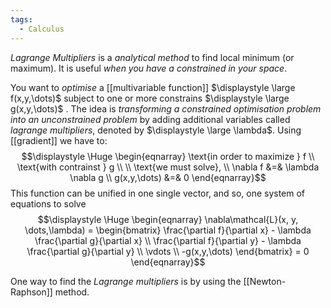 ```yaml
---
tags:
  - Calculus
---
```

*Lagrange Multipliers* is a *analytical method* to find local minimum (or maximum). It is useful *when you have a constrained in your space*.

You want to *optimise* a [[multivariable function]] $\displaystyle \large f(x,y,\dots)$ subject to one or more constrains $\displaystyle \large g(x,y,\dots)$ . The idea is *transforming a constrained optimisation problem into an unconstrained problem* by adding additional variables called *lagrange multipliers*, denoted by $\displaystyle \large \lambda$. Using [[gradient]] we have to:
$$\displaystyle \Huge \begin{eqnarray} 
\text{in order to maximize } f \\
\text{with contrainst } g \\
\\
\text{we must solve}, \\
\nabla f &=& \lambda \nabla g \\
g(x,y,\dots) &=& 0
\end{eqnarray}$$
This function can be unified in one single vector, and so, one system of equations to solve
$$\displaystyle \Huge \begin{eqnarray} 
\nabla\mathcal{L}(x, y, \dots,\lambda) = 
\begin{bmatrix} 
\frac{\partial f}{\partial x} - \lambda \frac{\partial g}{\partial x} \\
\frac{\partial f}{\partial y} - \lambda \frac{\partial g}{\partial y} \\
\vdots \\
-g(x,y,\dots)
\end{bmatrix}
= 0
\end{eqnarray}$$


One way to find the *Lagrange multipliers* is by using the [[Newton-Raphson]] method.


